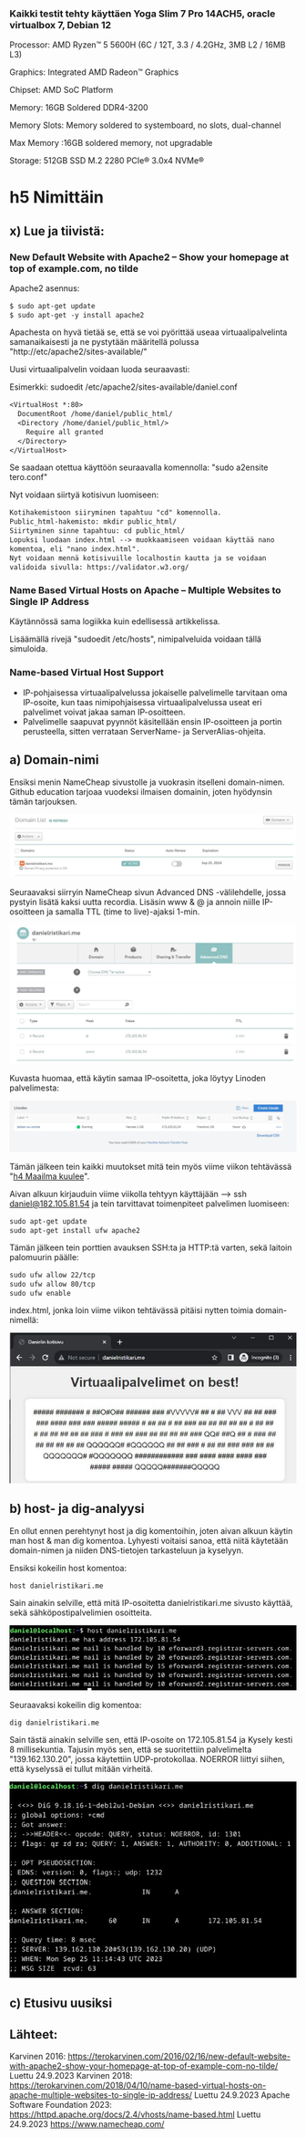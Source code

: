 ### Kaikki testit tehty käyttäen Yoga Slim 7 Pro 14ACH5, oracle virtualbox 7, Debian 12
Processor: AMD Ryzen™ 5 5600H (6C / 12T, 3.3 / 4.2GHz, 3MB L2 / 16MB L3)

Graphics: Integrated AMD Radeon™ Graphics

Chipset: AMD SoC Platform

Memory: 16GB Soldered DDR4-3200

Memory Slots: Memory soldered to systemboard, no slots, dual-channel

Max Memory :16GB soldered memory, not upgradable

Storage: 512GB SSD M.2 2280 PCIe® 3.0x4 NVMe®

# h5 Nimittäin

## x) Lue ja tiivistä: 
### New Default Website with Apache2 – Show your homepage at top of example.com, no tilde

Apache2 asennus:
```
$ sudo apt-get update
$ sudo apt-get -y install apache2
```
Apachesta on hyvä tietää se, että se voi pyörittää useaa virtuaalipalvelinta samanaikaisesti ja ne pystytään määritellä polussa "http://etc/apache2/sites-available/"

Uusi virtuaalipalvelin voidaan luoda seuraavasti:

Esimerkki: sudoedit /etc/apache2/sites-available/daniel.conf 
```
<VirtualHost *:80>
  DocumentRoot /home/daniel/public_html/
  <Directory /home/daniel/public_html/>
    Require all granted
  </Directory>
</VirtualHost>
```
Se saadaan otettua käyttöön seuraavalla komennolla: "sudo a2ensite tero.conf"

Nyt voidaan siirtyä kotisivun luomiseen:
```
Kotihakemistoon siiryminen tapahtuu "cd" komennolla.
Public_html-hakemisto: mkdir public_html/
Siirtyminen sinne tapahtuu: cd public_html/
Lopuksi luodaan index.html --> muokkaamiseen voidaan käyttää nano komentoa, eli "nano index.html".
Nyt voidaan mennä kotisivuille localhostin kautta ja se voidaan validoida sivulla: https://validator.w3.org/
```

### Name Based Virtual Hosts on Apache – Multiple Websites to Single IP Address
Käytännössä sama logiikka kuin edellisessä artikkelissa.

Lisäämällä rivejä "sudoedit /etc/hosts", nimipalveluida voidaan tällä simuloida.
### Name-based Virtual Host Support
- IP-pohjaisessa virtuaalipalvelussa jokaiselle palvelimelle tarvitaan oma IP-osoite, kun taas nimipohjaisessa virtuaalipalvelussa useat eri palvelimet voivat jakaa saman IP-osoitteen.
- Palvelimelle saapuvat pyynnöt käsitellään ensin IP-osoitteen ja portin perusteella, sitten verrataan ServerName- ja ServerAlias-ohjeita.

## a) Domain-nimi  
Ensiksi menin NameCheap sivustolle ja vuokrasin itselleni domain-nimen. Github education tarjoaa vuodeksi ilmaisen domainin, joten hyödynsin tämän tarjouksen.

![Add file: Upload](Images/Domain_name.JPG)

Seuraavaksi siirryin NameCheap sivun Advanced DNS -välilehdelle, jossa pystyin lisätä kaksi uutta recordia. Lisäsin www & @ ja annoin niille IP-osoitteen ja samalla TTL (time to live)-ajaksi 1-min.

![Add file: Upload](Images/Advanced_DNS.JPG)

Kuvasta huomaa, että käytin samaa IP-osoitetta, joka löytyy Linoden palvelimesta:

![Add file: Upload](Images/Linode-running.JPG)

Tämän jälkeen tein kaikki muutokset mitä tein myös viime viikon tehtävässä "[h4 Maailma kuulee](https://github.com/Eviix/linux-course/blob/main/h4%20Maailma%20kuulee.md)".

Aivan alkuun kirjauduin viime viikolla tehtyyn käyttäjään --> ssh daniel@182.105.81.54 ja tein tarvittavat toimenpiteet palvelimen luomiseen:
```
sudo apt-get update
sudo apt-get install ufw apache2 
```
Tämän jälkeen tein porttien avauksen SSH:ta ja HTTP:tä varten, sekä laitoin palomuurin päälle:
```
sudo ufw allow 22/tcp
sudo ufw allow 80/tcp 
sudo ufw enable
```

index.html, jonka loin viime viikon tehtävässä pitäisi nytten toimia domain-nimellä:

![Add file: Upload](Images/Danielin_sivu.JPG)

## b) host- ja dig-analyysi

En ollut ennen perehtynyt host ja dig komentoihin, joten aivan alkuun käytin man host & man dig komentoa. Lyhyesti voitaisi sanoa, että niitä käytetään domain-nimen ja niiden DNS-tietojen tarkasteluun ja kyselyyn.

Ensiksi kokeilin host komentoa:
```
host danielristikari.me
```
Sain ainakin selville, että mitä IP-osoitetta danielristikari.me sivusto käyttää, sekä sähköpostipalvelimien osoitteita.

![Add file: Upload](Images/Host-komento.jpg)

Seuraavaksi kokeilin dig komentoa:

```
dig danielristikari.me
```
Sain tästä ainakin selville sen, että IP-osoite on 172.105.81.54 ja Kysely kesti 8 millisekuntia. Tajusin myös sen, että se suoritettiin palvelimelta "139.162.130.20", jossa käytettiin UDP-protokollaa. NOERROR liittyi siihen, että kyselyssä ei tullut mitään virheitä.

![Add file: Upload](Images/Dig_komento.jpg)

## c) Etusivu uusiksi



## Lähteet:
Karvinen 2016: https://terokarvinen.com/2016/02/16/new-default-website-with-apache2-show-your-homepage-at-top-of-example-com-no-tilde/ Luettu 24.9.2023
Karvinen 2018: https://terokarvinen.com/2018/04/10/name-based-virtual-hosts-on-apache-multiple-websites-to-single-ip-address/ Luettu 24.9.2023
Apache Software Foundation 2023: https://httpd.apache.org/docs/2.4/vhosts/name-based.html Luettu 24.9.2023
https://www.namecheap.com/



